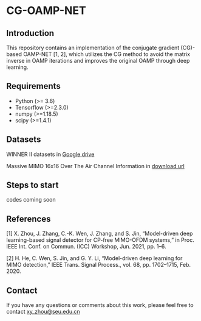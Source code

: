 # CG-OAMP-NET

## Introduction
This repository contains an implementation of the conjugate gradient (CG)-based OAMP-NET [1, 2], which utilizes the CG method to avoid the matrix inverse in OAMP iterations and improves the original OAMP through deep learning. 

## Requirements
- Python (>= 3.6)
- Tensorflow (>=2.3.0)
- numpy (>=1.18.5)
- scipy (>=1.4.1)

## Datasets
WINNER II datasets in [Google drive](https://drive.google.com/drive/folders/1EAeylbdQUQWOUVrinGhK24zBc_JeRzoN?usp=sharing)

Massive MIMO 16x16 Over The Air Channel Information in [download url](https://github.com/syuwei110014/Massive-MIMO-16x16-Over-The-Air-Channel-Information)

## Steps to start
codes coming soon

## References
[1] X. Zhou, J. Zhang, C.-K. Wen, J. Zhang, and S. Jin, “Model-driven deep learning-based signal detector for CP-free MIMO-OFDM systems,” in Proc. IEEE Int. Conf. on Commun. (ICC) Workshop, Jun. 2021, pp. 1–6.

[2] H. He, C. Wen, S. Jin, and G. Y. Li, “Model-driven deep learning for MIMO detection,” IEEE Trans. Signal Process., vol. 68, pp. 1702–1715, Feb. 2020.

## Contact
If you have any questions or comments about this work, please feel free to contact xy_zhou@seu.edu.cn
